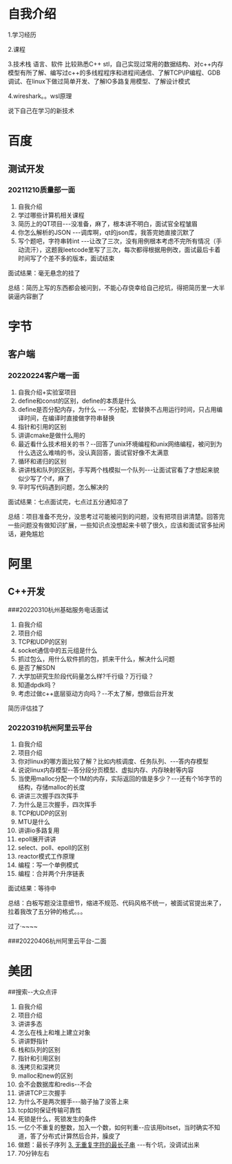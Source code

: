 # 自我介绍

1.学习经历

2.课程

3.技术栈   语言、软件  比较熟悉C++ stl，自己实现过常用的数据结构、对c++内存模型有所了解、编写过c++的多线程程序和进程间通信、了解TCP\IP编程、GDB调试、在linux下做过简单开发、了解IO多路复用模型、了解设计模式

4.wireshark。。wsl原理



说下自己在学习的新技术

# 百度

## 测试开发

### 20211210质量部一面

1. 自我介绍
2. 学过哪些计算机相关课程
3. 简历上的QT项目---没准备，麻了，根本讲不明白，面试官全程皱眉
4. 你怎么解析的JSON  ---调库啊，qt的json库，我答完她直接沉默了
5. 写个题吧，字符串转int ---让改了三次，没有用例根本考虑不完所有情况（手动流汗），这题我leetcode里写了三次，每次都得根据用例改，面试最后卡着时间写了个差不多的版本，面试结束



面试结果：毫无悬念的挂了

总结：简历上写的东西都会被问到，不能心存侥幸给自己挖坑，得把简历里一大半装逼内容删了

# 字节

## 客户端

### 20220224客户端一面

1. 自我介绍+实验室项目
2. define和const的区别，define的本质是什么
3. define是否分配内存，为什么 ---  不分配，宏替换不占用运行时间，只占用编译时间，在编译时直接做字符串替换
4. 指针和引用的区别
5. 讲讲cmake是做什么用的
6. 最近看什么技术相关的书？--回答了unix环境编程和unix网络编程，被问到为什么选这么难啃的书，没认真回答，面试官好像不太满意
7. 循环和递归的区别
8. 讲讲栈和队列的区别，手写两个栈模拟一个队列---让面试官看了才想起来貌似少写了个if，麻了
9. 平时写代码遇到问题，怎么解决的



面试结果：七点面试完，七点过五分通知凉了

总结：项目准备不充分，没思考过可能被问到的问题，没有把项目讲清楚。回答完一些问题没有做知识扩展，一些知识点没想起来卡顿了很久，应该和面试官多扯闲话，避免尴尬



# 阿里

## C++开发

###20220310杭州基础服务电话面试

1. 自我介绍
2. 项目介绍
3. TCP和UDP的区别
4. socket通信中的五元组是什么
5. 抓过包么，用什么软件抓的包，抓来干什么，解决什么问题
6. 是否了解SDN
7. 大学加研究生阶段代码量怎么样?千行级？万行级？
8. 知道dpdk吗？
9. 考虑过做c++底层驱动方向吗？--不太了解，想做后台开发

简历评估挂了

### 20220319杭州阿里云平台

1. 自我介绍
2. 项目介绍
3. 你对linux的哪方面比较了解？比如内核调度、任务队列、---答内存模型
4. 说说linux内存模型--答分段分页模型、虚拟内存、内存映射等内容
5. 当使用malloc分配一个1M的内存，实际返回的值是多少？---还有个16字节的结构，存储malloc的长度
6. 讲讲三次握手四次挥手
7. 为什么是三次握手，四次挥手
8. TCP和UDP的区别
9. MTU是什么
10. 讲讲io多路复用
11. epoll展开讲讲
12. select、poll、epoll的区别
13. reactor模式工作原理
14. 编程：写一个单例模式
15. 编程：合并两个升序链表

面试结果：等待中

总结：白板写题没注意细节，缩进不规范、代码风格不统一，被面试官提出来了，拉着我改了五分钟的格式。。。

过了·~~~~

###20220406杭州阿里云平台-二面



# 美团

##搜索--大众点评

1. 自我介绍
2. 项目介绍
3. 讲讲多态
4. 怎么在栈上和堆上建立对象
5. 讲讲野指针
6. 栈和队列的区别
7. 指针和引用区别
8. 浅拷贝和深拷贝
9. malloc和new的区别
10. 会不会数据库和redis--不会
11. 讲讲TCP三次握手
12. 为什么不是两次握手---脑子抽了没答上来
13. tcp如何保证传输可靠性
14. 死锁是什么，死锁发生的条件
15. 一亿个不重复的整数，加入一个数，如何判重--应该用bitset，当时确实不知道，答了分布式计算然后合并，臊皮了
16. 做题：最长子序列 [3. 无重复字符的最长子串](https://leetcode-cn.com/problems/longest-substring-without-repeating-characters/)   ---有个坑，没调试出来
17. 70分钟左右



